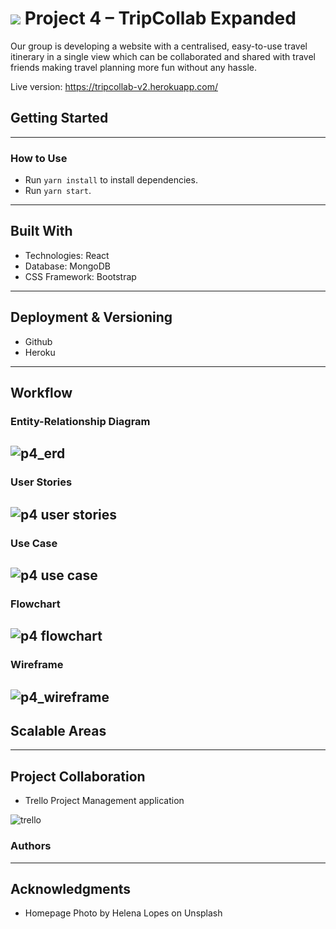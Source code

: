 # ![](https://ga-dash.s3.amazonaws.com/production/assets/logo-9f88ae6c9c3871690e33280fcf557f33.png) Project 4 – TripCollab Expanded

Our group is developing a website with a centralised, easy-to-use travel itinerary in a single view which can be collaborated and shared with travel friends making travel planning more fun without any hassle.

Live version: https://tripcollab-v2.herokuapp.com/

## Getting Started

---
### How to Use

* Run ```yarn install``` to install dependencies.
* Run ```yarn start```.

---
## Built With
* Technologies: React
* Database: MongoDB
* CSS Framework: Bootstrap
---
## Deployment & Versioning
* Github
* Heroku
---
## Workflow

### Entity-Relationship Diagram
![p4_erd](https://user-images.githubusercontent.com/31798170/36517170-4131fb74-17bc-11e8-9a6a-8ecdcfdcd1f1.png)
---
### User Stories
![p4 user stories](https://user-images.githubusercontent.com/31798170/36518579-f591fde4-17c1-11e8-86fa-507fc7c83dca.png)
---
### Use Case
![p4 use case](https://user-images.githubusercontent.com/31798170/36517157-31ab1938-17bc-11e8-8c09-ffcb18f84878.png)
---
### Flowchart
![p4 flowchart](https://user-images.githubusercontent.com/31798170/36517141-222913c0-17bc-11e8-9d53-66b6d3e1ef5b.png)
---
### Wireframe
![p4_wireframe](https://user-images.githubusercontent.com/31798170/36517183-58883ca2-17bc-11e8-90c0-e9d5028f26f0.png)
---

## Scalable Areas
---
## Project Collaboration
* Trello Project Management application

![trello](https://user-images.githubusercontent.com/31798170/36472250-3cf73956-172c-11e8-9582-d4665b5f220c.jpeg)

### Authors

---
## Acknowledgments
* Homepage Photo by Helena Lopes on Unsplash

